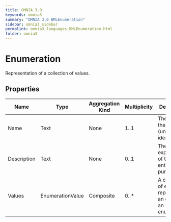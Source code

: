 ```yaml
---
title: OMNIA 3.0
keywords: omnia3
summary: "OMNIA 3.0 BMLEnumeration"
sidebar: omnia3_sidebar
permalink: omnia3_languages_BMLEnumeration.html
folder: omnia3
---
```


# Enumeration
Representation of a collection of values.
## Properties

| Name | Type | Aggregation Kind | Multiplicity | Description |
| --------- | --------- | --------- | --------- | --------- |
| Name | Text | None | 1..1 | The name of the entity (unique identifier). |
| Description | Text | None | 0..1 | The textual explanation of the entities' purpose. |
| Values | EnumerationValue | Composite | 0..* | A collection of entries representing an entry of an enumeration. |



